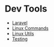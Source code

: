 
# Dev Tools

 - [Laravel](Development/Laravel)
 - [Linux Commands](DevOps/Linux_Commands)
 - [Linux Utils](DevOps/Linux_Utils)
 - [Testing](DevOps/Testing)
